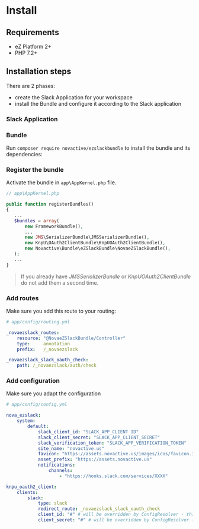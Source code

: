 # Install


## Requirements

* eZ Platform 2+
* PHP 7.2+


## Installation steps

There are 2 phases:

- create the Slack Application for your workspace
- install the Bundle and configure it according to the Slack application


### Slack Application


### Bundle

Run `composer require novactive/ezslackbundle` to install the bundle and its dependencies:

### Register the bundle

Activate the bundle in `app\AppKernel.php` file.

```php
// app\AppKernel.php

public function registerBundles()
{
   ...
   $bundles = array(
       new FrameworkBundle(),
       ...
       new JMS\SerializerBundle\JMSSerializerBundle(),
       new KnpU\OAuth2ClientBundle\KnpUOAuth2ClientBundle(),
       new Novactive\Bundle\eZSlackBundle\NovaeZSlackBundle(),
   );
   ...
}
```

> If you already have _JMSSerializerBundle_ or  _KnpUOAuth2ClientBundle_ do not add them a second time.


### Add routes

Make sure you add this route to your routing:

```yml
# app/config/routing.yml

_novaezslack_routes:
    resource: "@NovaeZSlackBundle/Controller"
    type:     annotation
    prefix:   /_novaezslack

_novaezslack_slack_oauth_check:
    path: /_novaezslack/auth/check
```

### Add configuration

Make sure you adapt the configuration

```yml
# app/config/config.yml

nova_ezslack:
    system:
        default:
            slack_client_id: "SLACK_APP_CLIENT ID"
            slack_client_secret: "SLACK_APP_CLIENT_SECRET"
            slack_verification_token: "SLACK_APP_VERIFICATION_TOKEN"
            site_name: "novactive.us"
            favicon: "https://assets.novactive.us/images/icos/favicon.ico"
            asset_prefix: "https://assets.novactive.us"
            notifications:
                channels:
                    - "https://hooks.slack.com/services/XXXX"

knpu_oauth2_client:
    clients:
        slack:
            type: slack
            redirect_route: _novaezslack_slack_oauth_check
            client_id: "#" # will be overridden by ConfigResolver - this value does not matter
            client_secret: "#" # will be overridden by ConfigResolver - this value does not matter

```

